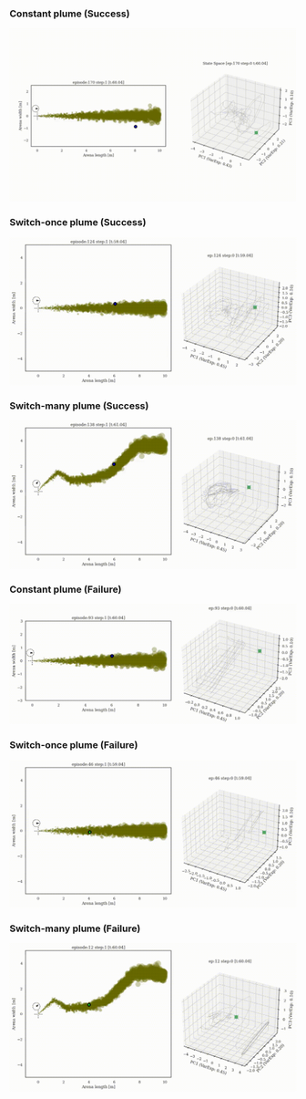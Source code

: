### Constant plume (Success)
![](supp/541058/constantx5b5_merged_common_ep170.gif)

### Switch-once plume (Success)
![](supp/541058/switch45x5b5_merged_common_ep124.gif)

### Switch-many plume (Success)
![](supp/541058/noisy3x5b5_merged_common_ep138.gif)

### Constant plume (Failure)
![](supp/541058/constantx5b5_merged_common_ep093.gif)

### Switch-once plume (Failure)
![](supp/541058/switch45x5b5_merged_common_ep046.gif)

### Switch-many plume (Failure)
![](supp/541058/noisy3x5b5_merged_common_ep012.gif)
